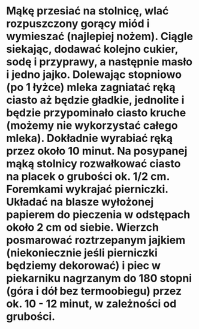 <html>

<head>
<title>Przepis na pierniczki</title>

<big><big><big><marquee>Praca na 6!</marquee></big></big></big>

<h1>Mąkę przesiać na stolnicę, wlać rozpuszczony gorący miód i wymieszać (najlepiej nożem). Ciągle siekając, dodawać kolejno cukier, sodę i przyprawy, a następnie masło i jedno jajko.
Dolewając stopniowo (po 1 łyżce) mleka zagniatać ręką ciasto aż będzie gładkie, jednolite i będzie przypominało ciasto kruche (możemy nie wykorzystać całego mleka). Dokładnie wyrabiać ręką przez około 10 minut.
Na posypanej mąką stolnicy rozwałkować ciasto na placek o grubości ok. 1/2 cm. Foremkami wykrajać pierniczki. Układać na blasze wyłożonej papierem do pieczenia w odstępach około 2 cm od siebie.
Wierzch posmarować roztrzepanym jajkiem (niekoniecznie jeśli pierniczki będziemy dekorować) i piec w piekarniku nagrzanym do 180 stopni (góra i dół bez termoobiegu) przez ok. 10 - 12 minut, w zależności od grubości.</h1>
<head>
<html>
